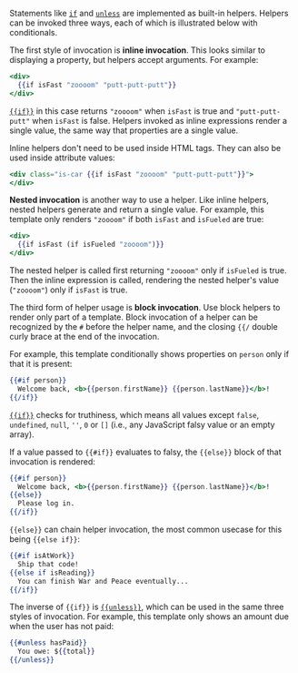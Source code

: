 Statements like [`if`](https://www.emberjs.com/api/ember/release/classes/Ember.Templates.helpers/methods/if?anchor=if)
and [`unless`](https://www.emberjs.com/api/ember/release/classes/Ember.Templates.helpers/methods/if?anchor=unless)
are implemented as built-in helpers. Helpers can be invoked three ways, each
of which is illustrated below with conditionals.

The first style of invocation is **inline invocation**. This looks similar to
displaying a property, but helpers accept arguments. For example:

```handlebars
<div>
  {{if isFast "zoooom" "putt-putt-putt"}}
</div>
```

[`{{if}}`](https://www.emberjs.com/api/ember/release/classes/Ember.Templates.helpers/methods/if?anchor=if)
in this case returns `"zoooom"` when `isFast` is true and
`"putt-putt-putt"` when `isFast` is false. Helpers invoked as inline expressions
render a single value, the same way that properties are a single value.

Inline helpers don't need to be used inside HTML tags. They can also be used
inside attribute values:

```handlebars
<div class="is-car {{if isFast "zoooom" "putt-putt-putt"}}">
</div>
```

**Nested invocation** is another way to use a helper. Like inline helpers,
nested helpers generate and return a single value. For example, this template
only renders `"zoooom"` if both `isFast` and `isFueled` are true:

```handlebars
<div>
  {{if isFast (if isFueled "zoooom")}}
</div>
```

The nested helper is called first returning `"zoooom"` only if `isFueled` is
true. Then the inline expression is called, rendering the nested helper's
value (`"zoooom"`) only if `isFast` is true.

The third form of helper usage is **block invocation**. Use block helpers
to render only part of a template. Block invocation of a helper can be
recognized by the `#` before the helper name, and the closing `{{/` double
curly brace at the end of the invocation.

For example, this template conditionally shows
properties on `person` only if that it is present:

```handlebars
{{#if person}}
  Welcome back, <b>{{person.firstName}} {{person.lastName}}</b>!
{{/if}}
```

[`{{if}}`](https://www.emberjs.com/api/ember/release/classes/Ember.Templates.helpers/methods/if?anchor=if)
checks for truthiness, which means all values except `false`,
`undefined`, `null`, `''`, `0`  or `[]` (i.e., any JavaScript falsy value or an
empty array).

If a value passed to `{{#if}}` evaluates to falsy, the `{{else}}` block
of that invocation is rendered:

```handlebars
{{#if person}}
  Welcome back, <b>{{person.firstName}} {{person.lastName}}</b>!
{{else}}
  Please log in.
{{/if}}
```

`{{else}}` can chain helper invocation, the most common usecase for this being
`{{else if}}`:

```handlebars
{{#if isAtWork}}
  Ship that code!
{{else if isReading}}
  You can finish War and Peace eventually...
{{/if}}
```

The inverse of `{{if}}` is
[`{{unless}}`](https://www.emberjs.com/api/ember/release/classes/Ember.Templates.helpers/methods/if?anchor=unless),
which can be used in the same three styles of invocation. For example, this
template only shows an amount due when the user has not paid:

```handlebars
{{#unless hasPaid}}
  You owe: ${{total}}
{{/unless}}
```

